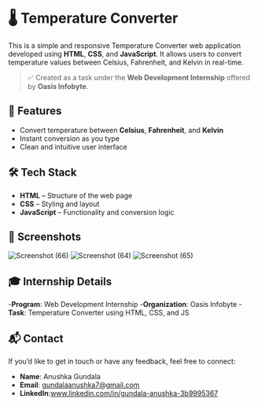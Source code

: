 # 🌡️ Temperature Converter

This is a simple and responsive Temperature Converter web application developed using **HTML**, **CSS**, and **JavaScript**. It allows users to convert temperature values between Celsius, Fahrenheit, and Kelvin in real-time.

> ✅ Created as a task under the **Web Development Internship** offered by **Oasis Infobyte**.

## 🚀 Features

- Convert temperature between **Celsius**, **Fahrenheit**, and **Kelvin**
- Instant conversion as you type
- Clean and intuitive user interface

## 🛠️ Tech Stack

- **HTML** – Structure of the web page
- **CSS** – Styling and layout
- **JavaScript** – Functionality and conversion logic

## 📸 Screenshots
![Screenshot (66)](https://github.com/user-attachments/assets/55ad5a4f-c1d7-4e6e-a53f-0f97c9051a76)
![Screenshot (64)](https://github.com/user-attachments/assets/50a97150-cdf7-4b38-81c8-7a6231b7c64d)
![Screenshot (65)](https://github.com/user-attachments/assets/7ccc4fcd-7d35-481d-9cbe-05a25dd32d90)

## 🎓 Internship Details
-**Program**: Web Development Internship
-**Organization**: Oasis Infobyte
-**Task**: Temperature Converter using HTML, CSS, and JS

## 📬 Contact
If you’d like to get in touch or have any feedback, feel free to connect:
- **Name**: Anushka Gundala  
- **Email**: gundalaanushka7@gmail.com 
- **LinkedIn**:www.linkedin.com/in/gundala-anushka-3b9995367

